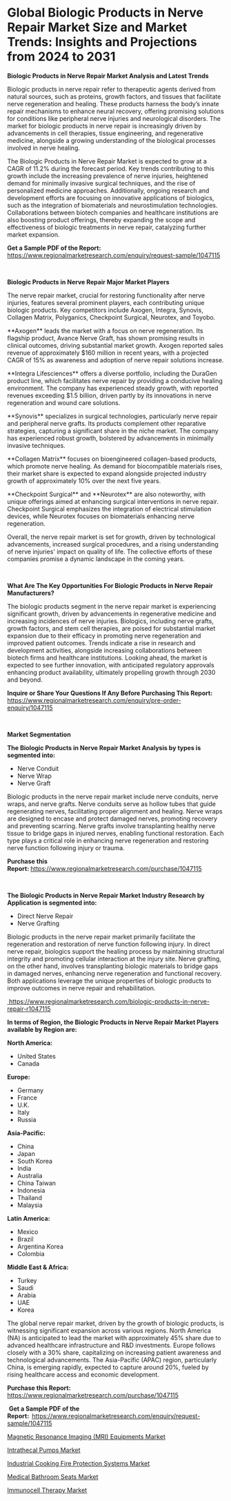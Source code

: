 <p><h1>Global Biologic Products in Nerve Repair Market Size and Market Trends: Insights and Projections from 2024 to 2031</h1></p><p><strong>Biologic Products in Nerve Repair Market Analysis and Latest Trends</strong></p>
<p><p>Biologic products in nerve repair refer to therapeutic agents derived from natural sources, such as proteins, growth factors, and tissues that facilitate nerve regeneration and healing. These products harness the body’s innate repair mechanisms to enhance neural recovery, offering promising solutions for conditions like peripheral nerve injuries and neurological disorders. The market for biologic products in nerve repair is increasingly driven by advancements in cell therapies, tissue engineering, and regenerative medicine, alongside a growing understanding of the biological processes involved in nerve healing.</p><p>The Biologic Products in Nerve Repair Market is expected to grow at a CAGR of 11.2% during the forecast period. Key trends contributing to this growth include the increasing prevalence of nerve injuries, heightened demand for minimally invasive surgical techniques, and the rise of personalized medicine approaches. Additionally, ongoing research and development efforts are focusing on innovative applications of biologics, such as the integration of biomaterials and neurostimulation technologies. Collaborations between biotech companies and healthcare institutions are also boosting product offerings, thereby expanding the scope and effectiveness of biologic treatments in nerve repair, catalyzing further market expansion.</p></p>
<p><strong>Get a Sample PDF of the Report:&nbsp;</strong> <a href="https://www.regionalmarketresearch.com/enquiry/request-sample/1047115">https://www.regionalmarketresearch.com/enquiry/request-sample/1047115</a></p>
<p>&nbsp;</p>
<p><strong>Biologic Products in Nerve Repair Major Market Players</strong></p>
<p><p>The nerve repair market, crucial for restoring functionality after nerve injuries, features several prominent players, each contributing unique biologic products. Key competitors include Axogen, Integra, Synovis, Collagen Matrix, Polyganics, Checkpoint Surgical, Neurotex, and Toyobo.</p><p>**Axogen** leads the market with a focus on nerve regeneration. Its flagship product, Avance Nerve Graft, has shown promising results in clinical outcomes, driving substantial market growth. Axogen reported sales revenue of approximately $160 million in recent years, with a projected CAGR of 15% as awareness and adoption of nerve repair solutions increase.</p><p>**Integra Lifesciences** offers a diverse portfolio, including the DuraGen product line, which facilitates nerve repair by providing a conducive healing environment. The company has experienced steady growth, with reported revenues exceeding $1.5 billion, driven partly by its innovations in nerve regeneration and wound care solutions.</p><p>**Synovis** specializes in surgical technologies, particularly nerve repair and peripheral nerve grafts. Its products complement other reparative strategies, capturing a significant share in the niche market. The company has experienced robust growth, bolstered by advancements in minimally invasive techniques.</p><p>**Collagen Matrix** focuses on bioengineered collagen-based products, which promote nerve healing. As demand for biocompatible materials rises, their market share is expected to expand alongside projected industry growth of approximately 10% over the next five years.</p><p>**Checkpoint Surgical** and **Neurotex** are also noteworthy, with unique offerings aimed at enhancing surgical interventions in nerve repair. Checkpoint Surgical emphasizes the integration of electrical stimulation devices, while Neurotex focuses on biomaterials enhancing nerve regeneration.</p><p>Overall, the nerve repair market is set for growth, driven by technological advancements, increased surgical procedures, and a rising understanding of nerve injuries' impact on quality of life. The collective efforts of these companies promise a dynamic landscape in the coming years.</p></p>
<p>&nbsp;</p>
<p><strong>What Are The Key Opportunities For Biologic Products in Nerve Repair Manufacturers?</strong></p>
<p><p>The biologic products segment in the nerve repair market is experiencing significant growth, driven by advancements in regenerative medicine and increasing incidences of nerve injuries. Biologics, including nerve grafts, growth factors, and stem cell therapies, are poised for substantial market expansion due to their efficacy in promoting nerve regeneration and improved patient outcomes. Trends indicate a rise in research and development activities, alongside increasing collaborations between biotech firms and healthcare institutions. Looking ahead, the market is expected to see further innovation, with anticipated regulatory approvals enhancing product availability, ultimately propelling growth through 2030 and beyond.</p></p>
<p><strong>Inquire or Share Your Questions If Any Before Purchasing This Report:</strong> <a href="https://www.regionalmarketresearch.com/enquiry/pre-order-enquiry/1047115">https://www.regionalmarketresearch.com/enquiry/pre-order-enquiry/1047115</a></p>
<p>&nbsp;</p>
<p><strong>Market Segmentation</strong></p>
<p><strong>The Biologic Products in Nerve Repair Market Analysis by types is segmented into:</strong></p>
<p><ul><li>Nerve Conduit</li><li>Nerve Wrap</li><li>Nerve Graft</li></ul></p>
<p><p>Biologic products in the nerve repair market include nerve conduits, nerve wraps, and nerve grafts. Nerve conduits serve as hollow tubes that guide regenerating nerves, facilitating proper alignment and healing. Nerve wraps are designed to encase and protect damaged nerves, promoting recovery and preventing scarring. Nerve grafts involve transplanting healthy nerve tissue to bridge gaps in injured nerves, enabling functional restoration. Each type plays a critical role in enhancing nerve regeneration and restoring nerve function following injury or trauma.</p></p>
<p><strong>Purchase this Report:&nbsp;</strong><a href="https://www.regionalmarketresearch.com/purchase/1047115">https://www.regionalmarketresearch.com/purchase/1047115</a></p>
<p>&nbsp;</p>
<p><strong>The Biologic Products in Nerve Repair Market Industry Research by Application is segmented into:</strong></p>
<p><ul><li>Direct Nerve Repair</li><li>Nerve Grafting</li></ul></p>
<p><p>Biologic products in the nerve repair market primarily facilitate the regeneration and restoration of nerve function following injury. In direct nerve repair, biologics support the healing process by maintaining structural integrity and promoting cellular interaction at the injury site. Nerve grafting, on the other hand, involves transplanting biologic materials to bridge gaps in damaged nerves, enhancing nerve regeneration and functional recovery. Both applications leverage the unique properties of biologic products to improve outcomes in nerve repair and rehabilitation.</p></p>
<p><a href="https://www.regionalmarketresearch.com/biologic-products-in-nerve-repair-r1047115">&nbsp;https://www.regionalmarketresearch.com/biologic-products-in-nerve-repair-r1047115</a></p>
<p><strong>In terms of Region, the Biologic Products in Nerve Repair Market Players available by Region are:</strong></p>
<p>
    <p> <strong> North America: </strong>
        <ul>
            <li>United States</li>
            <li>Canada</li>
        </ul>
        </p> 
    <p> <strong> Europe: </strong>
        <ul>
            <li>Germany</li>
            <li>France</li>
            <li>U.K.</li>
            <li>Italy</li>
            <li>Russia</li>
        </ul>
        </p> 
    <p> <strong> Asia-Pacific: </strong>
        <ul>
            <li>China</li>
            <li>Japan</li>
            <li>South Korea</li>
            <li>India</li>
            <li>Australia</li>
            <li>China Taiwan</li>
            <li>Indonesia</li>
            <li>Thailand</li>
            <li>Malaysia</li>
        </ul>
        </p> 
    <p> <strong> Latin America: </strong>
        <ul>
            <li>Mexico</li>
            <li>Brazil</li>
            <li>Argentina Korea</li>
            <li>Colombia</li>
        </ul>
        </p> 
    <p> <strong> Middle East & Africa: </strong>
        <ul>
            <li>Turkey</li>
            <li>Saudi</li>
            <li>Arabia</li>
            <li>UAE</li>
            <li>Korea</li>
        </ul>
    </p>
    </p>
<p><p>The global nerve repair market, driven by the growth of biologic products, is witnessing significant expansion across various regions. North America (NA) is anticipated to lead the market with approximately 45% share due to advanced healthcare infrastructure and R&D investments. Europe follows closely with a 30% share, capitalizing on increasing patient awareness and technological advancements. The Asia-Pacific (APAC) region, particularly China, is emerging rapidly, expected to capture around 20%, fueled by rising healthcare access and economic development.</p></p>
<p><strong>Purchase this Report: </strong><a href="https://www.regionalmarketresearch.com/purchase/1047115">https://www.regionalmarketresearch.com/purchase/1047115</a></p>
<p>&nbsp;<strong>Get a Sample PDF of the Report:&nbsp;&nbsp;</strong><a href="https://www.regionalmarketresearch.com/enquiry/request-sample/1047115">https://www.regionalmarketresearch.com/enquiry/request-sample/1047115</a></p>
<p><strong></strong></p>
<p><p><a href="https://issuu.com/reportprime-2/docs/magnetic-resonance-imaging-mri-equi_1903438b4e8c8e">Magnetic Resonance Imaging (MRI) Equipments Market</a></p><p><a href="https://www.linkedin.com/pulse/intrathecal-pumps-market-share-new-trends-analysis-its-type-yczkf">Intrathecal Pumps Market</a></p><p><a href="https://github.com/LacThu1/Market-Research-Report-List-1/blob/main/industrial-cooking-fire-protection-systems-market.md">Industrial Cooking Fire Protection Systems Market</a></p><p><a href="https://medium.com/@cgkbvdrf84/medical-bathroom-seats-market-size-is-growing-at-cagr-of-9-and-this-report-covers-analysis-by-ebea4d65f326">Medical Bathroom Seats Market</a></p><p><a href="https://medium.com/@cgkbvdrf84/immunocell-therapy-market-size-share-analysis-growth-trends-forecasts-2024-2031-2ac7d34195c2?postPublishedType=repub">Immunocell Therapy Market</a></p></p>